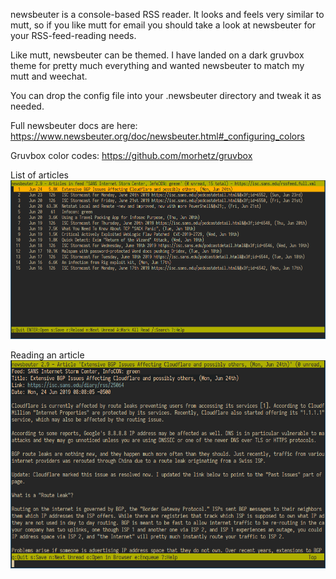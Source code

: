 newsbeuter is a console-based RSS reader. It looks and feels very similar to mutt, so if you like 
mutt for email you should take a look at newsbeuter for your RSS-feed-reading needs.

Like mutt, newsbeuter can be themed. I have landed on a dark gruvbox theme for pretty much everything
and wanted newsbeuter to match my mutt and weechat. 

You can drop the config file into your .newsbeuter directory and tweak it as needed.

Full newsbeuter docs are here:
https://www.newsbeuter.org/doc/newsbeuter.html#_configuring_colors

Gruvbox color codes:
https://github.com/morhetz/gruvbox

List of articles
![Screenshot](screenshot1.png)

Reading an article
![Screenshot](screenshot2.png)
